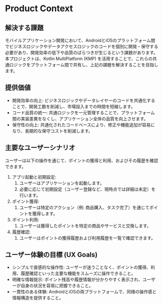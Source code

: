 # Product Context

## 解決する課題
モバイルアプリケーション開発において、AndroidとiOSのプラットフォーム間でビジネスロジックやデータアクセスロジックのコードを個別に開発・保守する必要があり、開発効率の低下や品質のばらつきが生じるという課題があります。
本プロジェクトは、Kotlin MultiPlatform (KMP) を活用することで、これらの共通ロジックをプラットフォーム間で共有し、上記の課題を解決することを目指します。

## 提供価値
- 開発効率の向上: ビジネスロジックやデータレイヤーのコードを共通化することで、開発工数を削減し、市場投入までの時間を短縮します。
- コード品質の統一: 共通ロジックを一元管理することで、プラットフォーム間の実装差異をなくし、アプリケーション全体の品質を向上させます。
- 保守性の向上: 共通化されたコードベースにより、修正や機能追加が容易になり、長期的な保守コストを削減します。

## 主要なユーザーシナリオ
ユーザーは以下の操作を通じて、ポイントの獲得と利用、およびその履歴を確認できます。

1. アプリ起動と初期設定:
   1. ユーザーはアプリケーションを起動します。
   2. 必要に応じて初期設定（ユーザー登録など、現時点では詳細は未定）を行います。
2. ポイント獲得:
   1. ユーザーは特定のアクション（例: 商品購入、タスク完了）を通じてポイントを獲得します。
3. ポイント利用:
   1. ユーザーは獲得したポイントを特定の商品やサービスと交換します。
4. 履歴確認:
   1. ユーザーはポイントの獲得履歴および利用履歴を一覧で確認できます。

## ユーザー体験の目標 (UX Goals)
- シンプルで直感的な操作性: ユーザーが迷うことなく、ポイントの獲得、利用、履歴確認といった主要な機能をスムーズに操作できること。
- 明確な情報提示: ポイント残高や履歴情報が分かりやすく表示され、ユーザーが自身の状況を容易に把握できること。
- 一貫性のある体験: AndroidとiOSの両プラットフォームで、同様の操作感と情報構造を提供すること。
